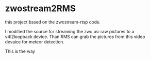 # zwostream2RMS

this project based on the zwostream-rtsp code.

I modified the source for streaming the zwo asi raw pictures to a v4l2loopback device. Than RMS can grab the pictures from this video devaice for meteor detection.

This is the way
